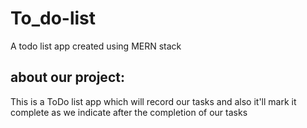 # To_do-list
A todo list app created using MERN stack

## about our project:
  This is a ToDo list app which will record our tasks and also it'll mark it complete as we indicate after the completion of our tasks
